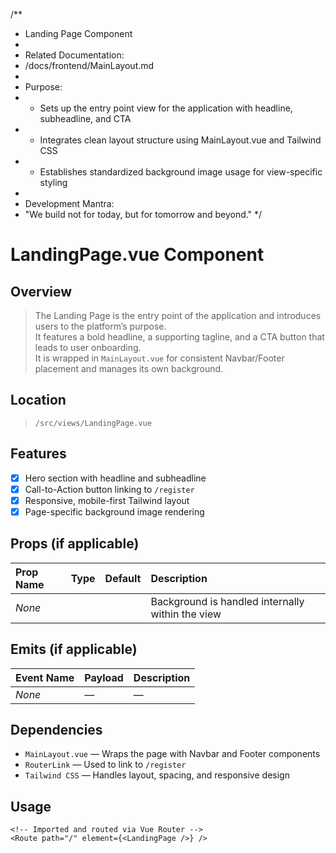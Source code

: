 /**
 * Landing Page Component
 * 
 * Related Documentation:
 * /docs/frontend/MainLayout.md
 * 
 * Purpose:
 * - Sets up the entry point view for the application with headline, subheadline, and CTA
 * - Integrates clean layout structure using MainLayout.vue and Tailwind CSS
 * - Establishes standardized background image usage for view-specific styling
 * 
 * Development Mantra:
 * "We build not for today, but for tomorrow and beyond."
 */

# LandingPage.vue Component

## Overview
> The Landing Page is the entry point of the application and introduces users to the platform’s purpose.  
It features a bold headline, a supporting tagline, and a CTA button that leads to user onboarding.  
It is wrapped in `MainLayout.vue` for consistent Navbar/Footer placement and manages its own background.

## Location  
> `/src/views/LandingPage.vue`

## Features
- [x] Hero section with headline and subheadline
- [x] Call-to-Action button linking to `/register`
- [x] Responsive, mobile-first Tailwind layout
- [x] Page-specific background image rendering

## Props (if applicable)
| Prop Name | Type | Default | Description |
|:----------|:-----|:--------|:------------|
| *None*    |      |         | Background is handled internally within the view |

## Emits (if applicable)
| Event Name | Payload | Description |
|:-----------|:--------|:------------|
| *None*     | —       | —          |

## Dependencies
- `MainLayout.vue` — Wraps the page with Navbar and Footer components
- `RouterLink` — Used to link to `/register`
- `Tailwind CSS` — Handles layout, spacing, and responsive design

## Usage
```vue
<!-- Imported and routed via Vue Router -->
<Route path="/" element={<LandingPage />} />
